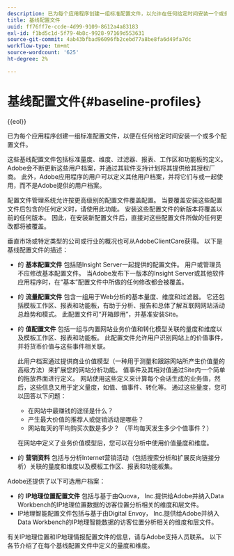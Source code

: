 ```yaml
---
description: 已为每个应用程序创建一组标准配置文件，以允许在任何给定时间安装一个或多个配置文件。
title: 基线配置文件
uuid: ff76ff7e-ccde-4d99-9109-8612a4a83183
exl-id: f1bd5c1d-5f79-4b8c-9928-97169d553631
source-git-commit: 4ab43bfbad96096fb2cebd77a8be8fa6d49fa7dc
workflow-type: tm+mt
source-wordcount: '625'
ht-degree: 2%

---
```


# 基线配置文件{#baseline-profiles}

{{eol}}

已为每个应用程序创建一组标准配置文件，以便在任何给定时间安装一个或多个配置文件。

这些基线配置文件包括标准量度、维度、过滤器、报表、工作区和功能板的定义。 Adobe会不断更新这些用户档案，并通过其软件支持计划将其提供给其授权厂商。 此外，Adobe应用程序的用户可以定义其他用户档案，并将它们与或一起使用，而不是Adobe提供的用户档案。

配置文件管理系统允许按更高级别的配置文件覆盖配置。 当要覆盖安装这些配置文件后包含的任何定义时，请使用此功能。 安装这些配置文件的新版本将覆盖以前的任何版本。 因此，在安装新配置文件后，直接对这些配置文件所做的任何更改都将被覆盖。

垂直市场或特定类型的公司或行业的概况也可从AdobeClientCare获得。 以下是基线配置文件的描述：

* 的 **基本配置文件** 包括随Insight Server一起提供的配置文件。 用户或管理员不应修改基本配置文件。 当Adobe发布下一版本的Insight Server或其他软件应用程序时，在“基本”配置文件中所做的任何修改都会被覆盖。
* 的 **流量配置文件** 包含一组用于Web分析的基本量度、维度和过滤器。 它还包括模板工作区、报表和功能板，有助于分析、报告和总体了解互联网网站活动总趋势和模式。 此配置文件可“开箱即用”，并基准安装Site。
* 的 **值配置文件** 包括一组与内置网站业务价值和转化模型关联的量度和维度以及模板工作区、报表和功能板。 此配置文件允许用户识别网站上的价值事件，并将货币价值与这些事件相关联。

   此用户档案通过提供商业价值模型（一种用于测量和跟踪网站所产生价值量的高级方法）来扩展您的网站分析功能。 值事件及其相对值通过Site内一个简单的拖放界面进行定义。 网站使用这些定义来计算每个会话生成的业务值，然后，这些信息又用于定义量度，如值、值事件、转化等。 通过这些量度，您可以回答以下问题：

   * 在网站中最赚钱的途径是什么？
   * 产生最大价值的推荐人或促销活动是哪些？
   * 网站每天的平均购买次数是多少？ （平均每天发生多少个值事件？）

   在网站中定义了业务价值模型后，您可以在分析中使用价值量度和维度。

* 的 **营销资料** 包括与分析Internet营销活动（包括搜索分析和扩展反向链接分析）关联的量度和维度以及模板工作区、报表和功能板集。

Adobe还提供了以下可选用户档案：

* 的 **IP地理位置配置文件** 包括与基于由Quova， Inc.提供给Adobe并纳入Data Workbench的IP地理位置数据的访客位置分析相关的维度和层文件。
* IP地理智能配置文件包括与基于由Digital Envoy， Inc.提供给Adobe并纳入Data Workbench的IP地理智能数据的访客位置分析相关的维度和层文件。

有关IP地理位置和IP地理情报配置文件的信息，请与Adobe支持人员联系。 以下各节介绍了在每个基线配置文件中定义的量度和维度。
